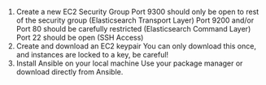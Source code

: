 1. Create a new EC2 Security Group
   Port 9300 should only be open to rest of the security group (Elasticsearch Transport Layer)
   Port 9200 and/or Port 80 should be carefully restricted (Elasticsearch Command Layer)
   Port 22 should be open (SSH Access)
2. Create and download an EC2 keypair
   You can only download this once, and instances are locked to a key, be careful!
3. Install Ansible on your local machine
   Use your package manager or download directly from Ansible.